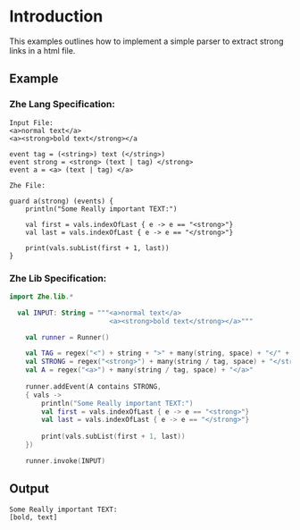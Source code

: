 # Introduction

This examples outlines how to implement a simple parser to extract 
strong links in a html file.

## Example

### Zhe Lang Specification:
```
Input File:
<a>normal text</a> 
<a><strong>bold text</strong></a

event tag = (<string>) text (</string>)
event strong = <strong> (text | tag) </strong>
event a = <a> (text | tag) </a>

Zhe File:

guard a(strong) (events) {
    println("Some Really important TEXT:")

    val first = vals.indexOfLast { e -> e == "<strong>"}
    val last = vals.indexOfLast { e -> e == "</strong>"}
    
    print(vals.subList(first + 1, last))
}
```

### Zhe Lib Specification:
```kotlin
import Zhe.lib.*

  val INPUT: String = """<a>normal text</a> 
                         <a><strong>bold text</strong></a>"""

    val runner = Runner()

    val TAG = regex("<") + string + ">" + many(string, space) + "</" + string + ">"
    val STRONG = regex("<strong>") + many(string / tag, space) + "</strong>"
    val A = regex("<a>") + many(string / tag, space) + "</a>"
    
    runner.addEvent(A contains STRONG,
    { vals ->
        println("Some Really important TEXT:")
        val first = vals.indexOfLast { e -> e == "<strong>"}
        val last = vals.indexOfLast { e -> e == "</strong>"}
        
        print(vals.subList(first + 1, last))
    })

    runner.invoke(INPUT)
```

## Output
```
Some Really important TEXT:
[bold, text]
```
